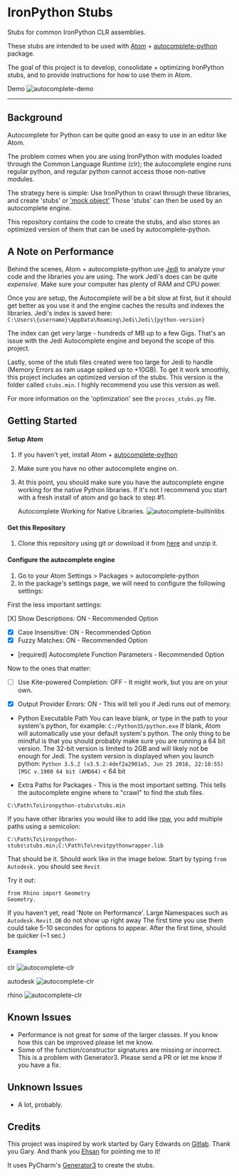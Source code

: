 # IronPython Stubs

Stubs for common IronPython CLR assemblies.

These stubs are intended to be used with [Atom](https://atom.io/) +
[autocomplete-python](https://atom.io/packages/autocomplete-python) package.

The goal of this project is to develop, consolidate + optimizing IronPython stubs,
and to provide instructions for how to use them in Atom.

Demo
![autocomplete-demo](https://github.com/gtalarico/ironpython-stubs/blob/master/docs/gifs/autocomplete-demo.gif)

--------------------------------------------------------------------------------

## Background

Autocomplete for Python can be quite good an easy to use in an editor like Atom.

The problem comes when you are using IronPython with modules loaded through the
Common Language Runtime (clr); the autocomplete engine runs regular python,
and regular python cannot access those non-native modules.

The strategy here is simple: Use IronPython to crawl through these libraries,
and create 'stubs' or ['mock object'](https://en.wikipedia.org/wiki/Mock_object)
Those 'stubs' can then be used by an autocomplete engine.

This repository contains the code to create the stubs, and also stores an
optimized version of them that can be used by autocomplete-python.


## A Note on Performance

Behind the scenes, Atom + autocomplete-python use [Jedi](https://jedi.readthedocs.io/en/latest/)
to analyze your code and the libraries you are using.
The work Jedi's does can be quite _expensive_. Make sure your computer has plenty of RAM and CPU power.

Once you are setup, the Autocomplete will be a bit slow at first, but it should get better as you use it
and the engine caches the results and indexes the libraries. Jedi's index is saved here:  
`C:\Users\{username}\AppData\Roaming\Jedi\Jedi\{python-version}`

The index can get _very_ large - hundreds of MB up to a few Gigs.
That's an issue with the Jedi Autocomplete engine and beyond the scope of this project.

Lastly, some of the stub files created were too large for Jedi to handle (Memory Errors as ram usage spiked up to +10GB).
To get it work smoothly, this project includes an optimized version of the stubs.
This version is the folder called  `stubs.min`. I highly recommend you use this version as well.

For more information on the 'optimization' see the `proces_stubs.py` file.

## Getting Started

#### Setup Atom

1. If you haven't yet, install Atom + [autocomplete-python](https://atom.io/packages/autocomplete-python)
2. Make sure you have no other autocomplete engine on.
3. At this point, you should make sure you have the autocomplete engine working
   for the native Python libraries. If it's not I recommend you start with a fresh install of atom and go back to step #1.

   Autocomplete Working for Native Libraries.
   ![autocomplete-builtinlibs](https://github.com/gtalarico/ironpython-stubs/blob/master/docs/gifs/autocomplete-builtinlibs.gif)


#### Get this Repository

1. Clone this repository using git _or_ download it from [here](https://github.com/gtalarico/ironpython-stubs/archive/master.zip) and unzip it.

#### Configure the autocomplete engine

1. Go to your Atom Settings > Packages > autocomplete-python
2. In the package's settings page, we will need to configure the following settings:

First the less important settings:

[X] Show Descriptions: ON - Recommended Option
* [X] Case Insensitive: ON - Recommended Option
* [X] Fuzzy Matches: ON - Recommended Option
* [required] Autocomplete Function Parameters - Recommended Option

Now to the ones that matter:

* [ ] Use Kite-powered Completion: OFF - It might work, but you are on your own.
    
* [X] Output Provider Errors: ON - This will tell you if Jedi runs out of memory.
    
* Python Executable Path
You can leave blank, or type in the path to your system's python, for example: `C:/Python35/python.exe`
If blank, Atom will automatically use your default system's python.
The only thing to be mindful is that you should probably make sure you are running a 64 bit version.
The 32-bit version is limited to 2GB and will likely not be enough for Jedi.
The system version is displayed when you launch python:
   `Python 3.5.2 (v3.5.2:4def2a2901a5, Jun 25 2016, 22:18:55) [MSC v.1900 64 bit (AMD64)` < 64 bit
    
* Extra Paths for Packages - This is the most important setting. This tells the autocomplete engine where to "crawl" to find the stub files.

`C:\Path\To\ironpython-stubs\stubs.min`

If you have other libraries you would like to add like [rpw](), you add multiple paths using a semicolon:
   
`C:\Path\To\ironpython-stubs\stubs.min;C:\Path\To\revitpythonwrapper.lib`

That should be it. Should work like in the image below.
Start by typing `from Autodesk.` you should see `Revit`

Try it out:

    from Rhino import Geometry
    Geometry.  

If you haven't yet, read 'Note on Performance'.
Large Namespaces such as `Autodesk.Revit.DB` do not show up right away
The first time you use them could take  5-10 secondes for options to appear.
After the first time, should be quicker (~1 sec.)

#### Examples

clr
![autocomplete-clr](https://github.com/gtalarico/ironpython-stubs/blob/master/docs/gifs/autocomplete-clr.gif)

autodesk
![autocomplete-clr](https://github.com/gtalarico/ironpython-stubs/blob/master/docs/gifs/autocomplete-autodesk.gif)

rhino
![autocomplete-clr](https://github.com/gtalarico/ironpython-stubs/blob/master/docs/gifs/autocomplete-rhino.gif)


## Known Issues
* Performance is not great for some of the larger classes. If you know how this can be improved please let me know.
* Some of the function/constructor signatures are missing or incorrect. This is a problem with Generator3. Please send a PR or let me know if you have a fix.

## Unknown Issues
* A lot, probably.

## Credits

This project was inspired by work started by Gary Edwards on [Gitlab](https://gitlab.com/reje/revit-python-stubs).
Thank you Gary. And thank you [Ehsan](https://github.com/eirannejad) for pointing me to it!

It uses PyCharm's [Generator3](https://github.com/JetBrains/intellij-community/blob/master/python/helpers/generator3.py)
to create the stubs.
